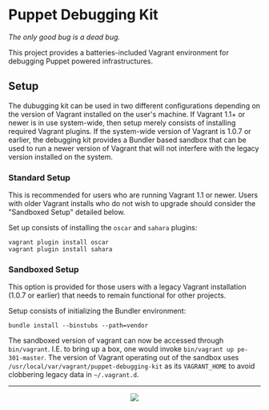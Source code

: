 # Puppet Debugging Kit
_The only good bug is a dead bug._

This project provides a batteries-included Vagrant environment for debugging Puppet powered infrastructures.

## Setup

The dubugging kit can be used in two different configurations depending on the version of Vagrant installed on the user's machine.
If Vagrant 1.1+ or newer is in use system-wide, then setup merely consists of installing required Vagrant plugins.
If the system-wide version of Vagrant is 1.0.7 or earlier, the debugging kit provides a Bundler based sandbox that can be used to run a newer version of Vagrant that will not interfere with the legacy version installed on the system.

### Standard Setup

This is recommended for users who are running Vagrant 1.1 or newer.
Users with older Vagrant installs who do not wish to upgrade should consider the "Sandboxed Setup" detailed below.

Set up consists of installing the `oscar` and `sahara` plugins:

    vagrant plugin install oscar
    vagrant plugin install sahara

### Sandboxed Setup

This option is provided for those users with a legacy Vagrant installation (1.0.7 or earlier) that needs to remain functional for other projects.

Setup consists of initializing the Bundler environment:

    bundle install --binstubs --path=vendor

The sandboxed version of vagrant can now be accessed through `bin/vagrant`.
I.E. to bring up a box, one would invoke `bin/vagrant up pe-301-master`.
The version of Vagrant operating out of the sandbox uses `/usr/local/var/vagrant/puppet-debugging-kit` as its `VAGRANT_HOME` to avoid clobbering legacy data in `~/.vagrant.d`.

---
<p align="center">
  <img src="http://i.imgur.com/TFTT0Jh.png" />
</p>
